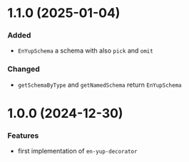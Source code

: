 # 1.1.0 (2025-01-04)

### Added

- `EnYupSchema` a schema with also `pick` and `omit`

### Changed

- `getSchemaByType` and `getNamedSchema` return `EnYupSchema`

# 1.0.0 (2024-12-30)

### Features

- first implementation of `en-yup-decorator`
